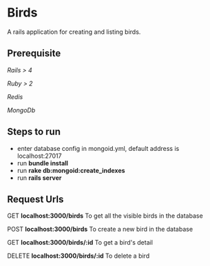 # Birds

A rails application for creating and listing birds. 


## Prerequisite  

*Rails > 4*  

*Ruby > 2*  

*Redis*

*MongoDb*  


## Steps to run
* enter database config in mongoid.yml, default address is localhost:27017
* run **bundle install**
* run **rake db:mongoid:create_indexes**
* run **rails server**

## Request Urls 

GET       **localhost:3000/birds**        To get all the visible birds in the database

POST      **localhost:3000/birds**        To create a new bird in the database

GET       **localhost:3000/birds/:id**    To get a bird's detail

DELETE    **localhost:3000/birds/:id**    To delete a bird
